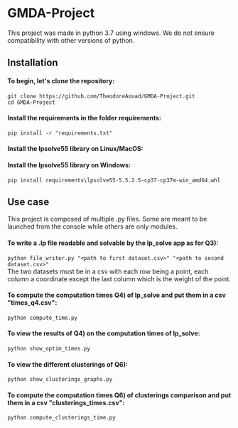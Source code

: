 # GMDA-Project

This project was made in python 3.7 using windows. We do not ensure compatibility with other versions of python.

## Installation

#### To begin, let's clone the repository:
`git clone https://github.com/TheodoreAouad/GMDA-Project.git` <br/> `cd GMDA-Project`

#### Install the requirements in the folder requirements:
`pip install -r "requirements.txt"`

#### Install the lpsolve55 library on Linux/MacOS:

#### Install the lpsolve55 library on Windows:
`pip install requirements\lpsolve55-5.5.2.5-cp37-cp37m-win_amd64.whl`

## Use case

This project is composed of multiple .py files. Some are meant to be launched from the console while others are only modules.

#### To write a .lp file readable and solvable by the lp_solve app as for Q3):
`python file_writer.py "<path to first dataset.csv>" "<path to second dataset.csv>"` <br/>
The two datasets must be in a csv with each row being a point, each column a coordinate except the last column which is the weight of the point.

#### To compute the computation times Q4) of lp_solve and put them in a csv "times_q4.csv":
`python compute_time.py`

#### To view the results of Q4) on the computation times of lp_solve:
`python show_optim_times.py`

#### To view the different clusterings of Q6):
`python show_clusterings_graphs.py`

#### To compute the computation times Q6) of clusterings comparison and put them in a csv "clusterings_times.csv":
`python compute_clusterings_time.py`
